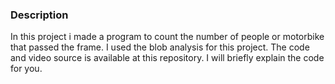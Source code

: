 ### Description
In this project i made a program to count the number of people or motorbike that passed the frame. I used the blob analysis for this project. The code and video source is available at this repository. I will briefly explain the code for you.